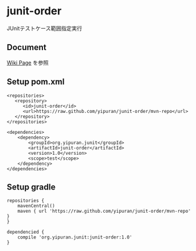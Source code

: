 # junit-order
JUnitテストケース範囲指定実行


## Document
[Wiki Page](../../wiki) を参照

## Setup pom.xml
```
<repositories>
   <repository>
      <id>junit-order</id>
      <url>https://raw.github.com/yipuran/junit-order/mvn-repo</url>
   </repository>
</repositories>

<dependencies>
    <dependency>
        <groupId>org.yipuran.junit</groupId>
        <artifactId>junit-order</artifactId>
        <version>1.0</version>
        <scope>test</scope>
    </dependency>
</dependencies>

```


## Setup gradle
```
repositories {
    mavenCentral()
    maven { url 'https://raw.github.com/yipuran/junit-order/mvn-repo'  }
}

dependencied {
    compile 'org.yipuran.junit:junit-order:1.0'
}
```


